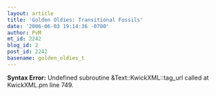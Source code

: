 ```yaml
---
layout: article
title: 'Golden Oldies: Transitional Fossils'
date: '2006-06-03 19:14:36 -0700'
author: PvM
mt_id: 2242
blog_id: 2
post_id: 2242
basename: golden_oldies_t
---
```

<p><strong>Syntax Error:</strong> Undefined subroutine &Text::KwickXML::tag_url called at KwickXML.pm line 749.
</p>
